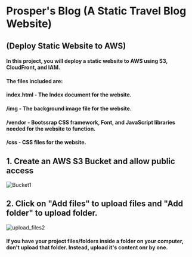 # Prosper's Blog (A Static Travel Blog Website)
## (Deploy Static Website to AWS)

#### In this project, you will deploy a static website to AWS using S3, CloudFront, and IAM.

#### The files included are: 

#### index.html - The Index document for the website.
#### /img - The background image file for the website.
#### /vendor - Bootssrap CSS framework, Font, and JavaScript libraries needed for the website to function.
#### /css - CSS files for the website.
##

## 1. Create an AWS S3 Bucket and allow public access

![Bucket1](https://user-images.githubusercontent.com/97234029/170700330-d472d03d-1d23-4ae3-ac3c-4b0f26aa1a2b.jpg)

## 2. Click on "Add files" to upload files and "Add folder" to upload folder.

![upload_files2](https://user-images.githubusercontent.com/97234029/170701007-3a61b069-2f43-4d91-a594-ec52adecea94.jpg)
#### If you have your project files/folders inside a folder on your computer, don't upload that folder. Instead, upload it's content onr by one.

